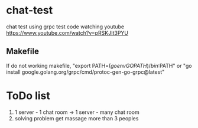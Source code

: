 # chat-test
chat test using grpc
test code watching youtube
https://www.youtube.com/watch?v=pRSKJIt3PYU

## Makefile
If do not working makefile, "export PATH=$(go env GOPATH)/bin:$PATH" or "go install google.golang.org/grpc/cmd/protoc-gen-go-grpc@latest"

# ToDo list
1. 1 server - 1 chat room -> 1 server - many chat room
2. solving problem get massage more than 3 peoples